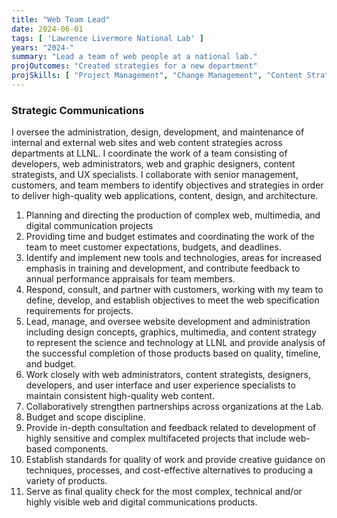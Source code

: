 ```yaml
---
title: "Web Team Lead"
date: 2024-06-01
tags: [ 'Lawrence Livermore National Lab' ]
years: "2024-"
summary: "Lead a team of web people at a national lab."
projOutcomes: "Created strategies for a new department"
projSkills: [ "Project Management", "Change Management", "Content Strategy", "Web Development", "Writing", "Editing", "Facilitation", "Communications", "Information Architecture", "QA" ]
---
```


### Strategic Communications

I oversee the administration, design, development, and maintenance of internal and external web sites and web content strategies across departments at LLNL. I coordinate the work of a team consisting of developers, web administrators, web and graphic designers, content strategists, and UX specialists. I collaborate with senior management, customers, and team members to identify objectives and strategies in order to deliver high-quality web applications, content, design, and architecture.

1. Planning and directing the production of complex web, multimedia, and digital communication projects
1. Providing time and budget estimates and coordinating the work of the team to meet customer expectations, budgets, and deadlines. 
1. Identify and implement new tools and technologies, areas for increased emphasis in training and development, and contribute feedback to annual performance appraisals for team members.
1. Respond, consult, and partner with customers, working with my team to define, develop, and establish objectives to meet the web specification requirements for projects.
1. Lead, manage, and oversee website development and administration including design concepts, graphics, multimedia, and content strategy to represent the science and technology at LLNL and provide analysis of the successful completion of those products based on quality, timeline, and budget. 
1. Work closely with web administrators, content strategists, designers, developers, and user interface and user experience specialists to maintain consistent high-quality web content.
1. Collaboratively strengthen partnerships across organizations at the Lab.
1. Budget and scope discipline.
1. Provide in-depth consultation and feedback related to development of highly sensitive and complex multifaceted projects that include web-based components.
1. Establish standards for quality of work and provide creative guidance on techniques, processes, and cost-effective alternatives to producing a variety of products. 
1. Serve as final quality check for the most complex, technical and/or highly visible web and digital communications products.